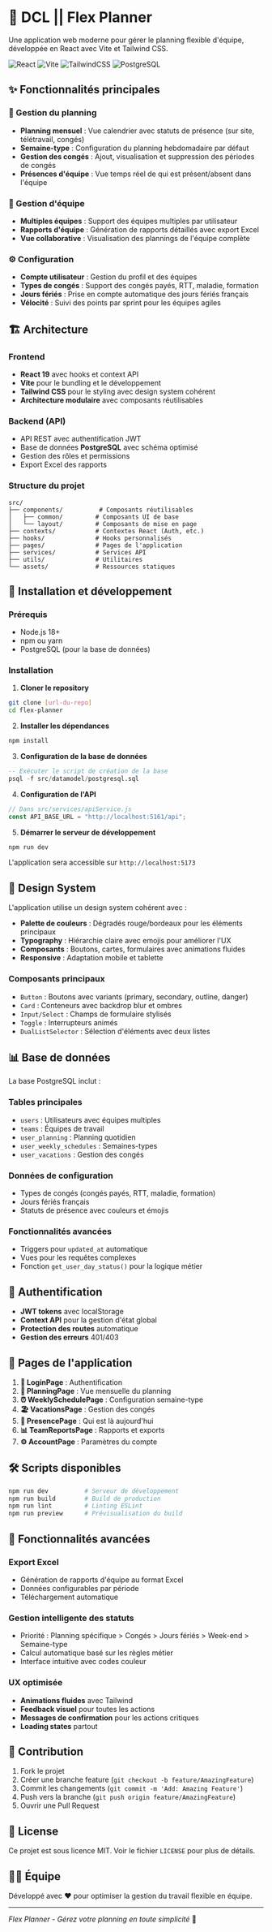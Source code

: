 # 📅 DCL || Flex Planner

Une application web moderne pour gérer le planning flexible d'équipe, développée en React avec Vite et Tailwind CSS.

![React](https://img.shields.io/badge/React-19.1.1-blue?logo=react)
![Vite](https://img.shields.io/badge/Vite-7.1.2-green?logo=vite)
![TailwindCSS](https://img.shields.io/badge/TailwindCSS-3.4.10-blue?logo=tailwindcss)
![PostgreSQL](https://img.shields.io/badge/PostgreSQL-Database-blue?logo=postgresql)

## ✨ Fonctionnalités principales

### 🏢 Gestion du planning
- **Planning mensuel** : Vue calendrier avec statuts de présence (sur site, télétravail, congés)
- **Semaine-type** : Configuration du planning hebdomadaire par défaut
- **Gestion des congés** : Ajout, visualisation et suppression des périodes de congés
- **Présences d'équipe** : Vue temps réel de qui est présent/absent dans l'équipe

### 👥 Gestion d'équipe
- **Multiples équipes** : Support des équipes multiples par utilisateur
- **Rapports d'équipe** : Génération de rapports détaillés avec export Excel
- **Vue collaborative** : Visualisation des plannings de l'équipe complète

### ⚙️ Configuration
- **Compte utilisateur** : Gestion du profil et des équipes
- **Types de congés** : Support des congés payés, RTT, maladie, formation
- **Jours fériés** : Prise en compte automatique des jours fériés français
- **Vélocité** : Suivi des points par sprint pour les équipes agiles

## 🏗️ Architecture

### Frontend
- **React 19** avec hooks et context API
- **Vite** pour le bundling et le développement
- **Tailwind CSS** pour le styling avec design system cohérent
- **Architecture modulaire** avec composants réutilisables

### Backend (API)
- API REST avec authentification JWT
- Base de données **PostgreSQL** avec schéma optimisé
- Gestion des rôles et permissions
- Export Excel des rapports

### Structure du projet

```
src/
├── components/          # Composants réutilisables
│   ├── common/         # Composants UI de base
│   └── layout/         # Composants de mise en page
├── contexts/           # Contextes React (Auth, etc.)
├── hooks/              # Hooks personnalisés
├── pages/              # Pages de l'application
├── services/           # Services API
├── utils/              # Utilitaires
└── assets/             # Ressources statiques
```

## 🚀 Installation et développement

### Prérequis
- Node.js 18+ 
- npm ou yarn
- PostgreSQL (pour la base de données)

### Installation

1. **Cloner le repository**
```bash
git clone [url-du-repo]
cd flex-planner
```

2. **Installer les dépendances**
```bash
npm install
```

3. **Configuration de la base de données**
```sql
-- Exécuter le script de création de la base
psql -f src/datamodel/postgresql.sql
```

4. **Configuration de l'API**
```javascript
// Dans src/services/apiService.js
const API_BASE_URL = "http://localhost:5161/api";
```

5. **Démarrer le serveur de développement**
```bash
npm run dev
```

L'application sera accessible sur `http://localhost:5173`

## 🎨 Design System

L'application utilise un design system cohérent avec :

- **Palette de couleurs** : Dégradés rouge/bordeaux pour les éléments principaux
- **Typography** : Hiérarchie claire avec emojis pour améliorer l'UX
- **Composants** : Boutons, cartes, formulaires avec animations fluides
- **Responsive** : Adaptation mobile et tablette

### Composants principaux

- `Button` : Boutons avec variants (primary, secondary, outline, danger)
- `Card` : Conteneurs avec backdrop blur et ombres
- `Input/Select` : Champs de formulaire stylisés
- `Toggle` : Interrupteurs animés
- `DualListSelector` : Sélection d'éléments avec deux listes

## 📊 Base de données

La base PostgreSQL inclut :

### Tables principales
- `users` : Utilisateurs avec équipes multiples
- `teams` : Équipes de travail
- `user_planning` : Planning quotidien
- `user_weekly_schedules` : Semaines-types
- `user_vacations` : Gestion des congés

### Données de configuration
- Types de congés (congés payés, RTT, maladie, formation)
- Jours fériés français
- Statuts de présence avec couleurs et émojis

### Fonctionnalités avancées
- Triggers pour `updated_at` automatique
- Vues pour les requêtes complexes
- Fonction `get_user_day_status()` pour la logique métier

## 🔐 Authentification

- **JWT tokens** avec localStorage
- **Context API** pour la gestion d'état global
- **Protection des routes** automatique
- **Gestion des erreurs** 401/403

## 📱 Pages de l'application

1. **🔐 LoginPage** : Authentification
2. **📅 PlanningPage** : Vue mensuelle du planning
3. **⏰ WeeklySchedulePage** : Configuration semaine-type
4. **🏖️ VacationsPage** : Gestion des congés
5. **👥 PresencePage** : Qui est là aujourd'hui
6. **📊 TeamReportsPage** : Rapports et exports
7. **⚙️ AccountPage** : Paramètres du compte

## 🛠️ Scripts disponibles

```bash
npm run dev          # Serveur de développement
npm run build        # Build de production
npm run lint         # Linting ESLint
npm run preview      # Prévisualisation du build
```

## 🌟 Fonctionnalités avancées

### Export Excel
- Génération de rapports d'équipe au format Excel
- Données configurables par période
- Téléchargement automatique

### Gestion intelligente des statuts
- Priorité : Planning spécifique > Congés > Jours fériés > Week-end > Semaine-type
- Calcul automatique basé sur les règles métier
- Interface intuitive avec codes couleur

### UX optimisée
- **Animations fluides** avec Tailwind
- **Feedback visuel** pour toutes les actions
- **Messages de confirmation** pour les actions critiques
- **Loading states** partout

## 🤝 Contribution

1. Fork le projet
2. Créer une branche feature (`git checkout -b feature/AmazingFeature`)
3. Commit les changements (`git commit -m 'Add: Amazing Feature'`)
4. Push vers la branche (`git push origin feature/AmazingFeature`)
5. Ouvrir une Pull Request

## 📝 License

Ce projet est sous licence MIT. Voir le fichier `LICENSE` pour plus de détails.

## 👨‍💻 Équipe

Développé avec ❤️ pour optimiser la gestion du travail flexible en équipe.

---

*Flex Planner - Gérez votre planning en toute simplicité* 📅
